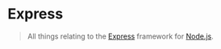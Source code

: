 # Express

> All things relating to the [Express](http://expressjs.com/) framework for [Node.js](/nodejs).
